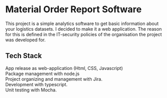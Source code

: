 # Material Order Report Software
This project is a simple analytics software to get basic information about your logistics datasets. I decided to make it a web application. The reason for this is defined in the IT-security policies of the organisation the project was developed for.

## Tech Stack
App release as web-application (Html, CSS, Javascript)</br>
Package management with node.js</br>
Project organizing and management with Jira.</br>
Development with typescript.</br>
Unit testing with Mocha.</br>
